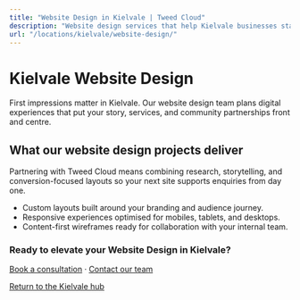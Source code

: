 ```yaml
---
title: "Website Design in Kielvale | Tweed Cloud"
description: "Website design services that help Kielvale businesses stand out online."
url: "/locations/kielvale/website-design/"
---
```


# Kielvale Website Design

First impressions matter in Kielvale. Our website design team plans digital experiences that put your story, services, and community partnerships front and centre.

## What our website design projects deliver

Partnering with Tweed Cloud means combining research, storytelling, and conversion-focused layouts so your next site supports enquiries from day one.

- Custom layouts built around your branding and audience journey.
- Responsive experiences optimised for mobiles, tablets, and desktops.
- Content-first wireframes ready for collaboration with your internal team.

### Ready to elevate your Website Design in Kielvale?

[Book a consultation](/consultation/) · [Contact our team](/contact/)

[Return to the Kielvale hub](/locations/kielvale/)
